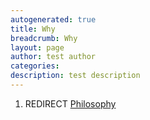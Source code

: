 ```yaml
---
autogenerated: true
title: Why
breadcrumb: Why
layout: page
author: test author
categories: 
description: test description
---
```


1.  REDIRECT [Philosophy](Philosophy "wikilink")
